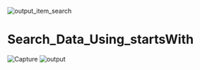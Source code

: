![output_item_search](https://user-images.githubusercontent.com/65452556/155706295-df8e7338-b1e9-400a-8bef-cc1f831ce8c2.PNG)
# Search_Data_Using_startsWith
![Capture](https://user-images.githubusercontent.com/65452556/155705932-3442f5e4-adb5-4064-9fff-056fad8fb6ab.PNG)
![output](https://user-images.githubusercontent.com/65452556/155706128-87f410bb-03f3-4cd6-b4a5-016dfa444066.PNG)
